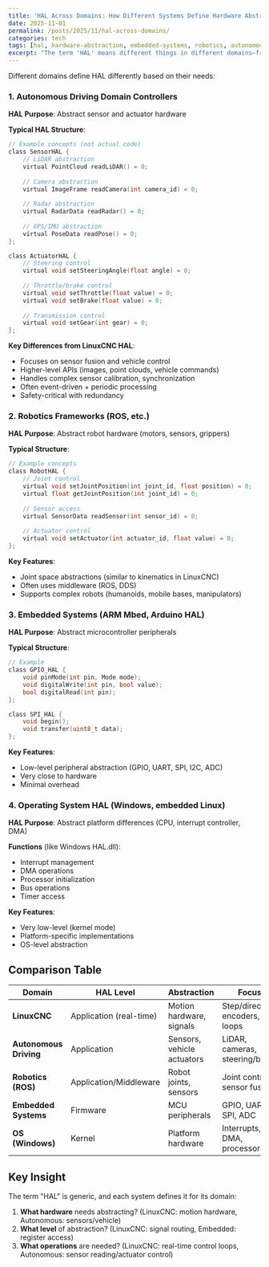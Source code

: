 ```yaml
---
title: 'HAL Across Domains: How Different Systems Define Hardware Abstraction Layers'
date: 2025-11-01
permalink: /posts/2025/11/hal-across-domains/
categories: tech
tags: [hal, hardware-abstraction, embedded-systems, robotics, autonomous-driving]
excerpt: "The term 'HAL' means different things in different domains—from kernel-level platform abstraction to application-level sensor control. Understanding these differences helps clarify domain-specific architecture choices."
---
```


Different domains define HAL differently based on their needs:

### 1. Autonomous Driving Domain Controllers

**HAL Purpose**: Abstract sensor and actuator hardware

**Typical HAL Structure**:
```c
// Example concepts (not actual code)
class SensorHAL {
    // LiDAR abstraction
    virtual PointCloud readLiDAR() = 0;
    
    // Camera abstraction
    virtual ImageFrame readCamera(int camera_id) = 0;
    
    // Radar abstraction
    virtual RadarData readRadar() = 0;
    
    // GPS/IMU abstraction
    virtual PoseData readPose() = 0;
};

class ActuatorHAL {
    // Steering control
    virtual void setSteeringAngle(float angle) = 0;
    
    // Throttle/brake control
    virtual void setThrottle(float value) = 0;
    virtual void setBrake(float value) = 0;
    
    // Transmission control
    virtual void setGear(int gear) = 0;
};
```

**Key Differences from LinuxCNC HAL**:
- Focuses on sensor fusion and vehicle control
- Higher-level APIs (images, point clouds, vehicle commands)
- Handles complex sensor calibration, synchronization
- Often event-driven + periodic processing
- Safety-critical with redundancy

### 2. Robotics Frameworks (ROS, etc.)

**HAL Purpose**: Abstract robot hardware (motors, sensors, grippers)

**Typical Structure**:
```c
// Example concepts
class RobotHAL {
    // Joint control
    virtual void setJointPosition(int joint_id, float position) = 0;
    virtual float getJointPosition(int joint_id) = 0;
    
    // Sensor access
    virtual SensorData readSensor(int sensor_id) = 0;
    
    // Actuator control
    virtual void setActuator(int actuator_id, float value) = 0;
};
```

**Key Features**:
- Joint space abstractions (similar to kinematics in LinuxCNC)
- Often uses middleware (ROS, DDS)
- Supports complex robots (humanoids, mobile bases, manipulators)

### 3. Embedded Systems (ARM Mbed, Arduino HAL)

**HAL Purpose**: Abstract microcontroller peripherals

**Typical Structure**:
```c
// Example
class GPIO_HAL {
    void pinMode(int pin, Mode mode);
    void digitalWrite(int pin, bool value);
    bool digitalRead(int pin);
};

class SPI_HAL {
    void begin();
    void transfer(uint8_t data);
};
```

**Key Features**:
- Low-level peripheral abstraction (GPIO, UART, SPI, I2C, ADC)
- Very close to hardware
- Minimal overhead

### 4. Operating System HAL (Windows, embedded Linux)

**HAL Purpose**: Abstract platform differences (CPU, interrupt controller, DMA)

**Functions** (like Windows HAL.dll):
- Interrupt management
- DMA operations
- Processor initialization
- Bus operations
- Timer access

**Key Features**:
- Very low-level (kernel mode)
- Platform-specific implementations
- OS-level abstraction

## Comparison Table

| Domain | HAL Level | Abstraction | Focus |
|--------|-----------|-------------|-------|
| **LinuxCNC** | Application (real-time) | Motion hardware, signals | Step/direction, encoders, PID loops |
| **Autonomous Driving** | Application | Sensors, vehicle actuators | LiDAR, cameras, steering/brake |
| **Robotics (ROS)** | Application/Middleware | Robot joints, sensors | Joint control, sensor fusion |
| **Embedded Systems** | Firmware | MCU peripherals | GPIO, UART, SPI, ADC |
| **OS (Windows)** | Kernel | Platform hardware | Interrupts, DMA, processors |

## Key Insight

The term "HAL" is generic, and each system defines it for its domain:

1. **What hardware** needs abstracting? (LinuxCNC: motion hardware, Autonomous: sensors/vehicle)
2. **What level** of abstraction? (LinuxCNC: signal routing, Embedded: register access)
3. **What operations** are needed? (LinuxCNC: real-time control loops, Autonomous: sensor reading/actuator control)

